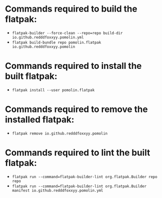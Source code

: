 # Commands required to build the flatpak:

- `flatpak-builder --force-clean --repo=repo build-dir io.github.redddfoxxyy.pomolin.yml`
- `flatpak build-bundle repo pomolin.flatpak io.github.redddfoxxyy.pomolin`

# Commands required to install the built flatpak:

- `flatpak install --user pomolin.flatpak`

# Commands required to remove the installed flatpak:

- `flatpak remove io.github.redddfoxxyy.pomolin`

# Commands required to lint the built flatpak:

- `flatpak run --command=flatpak-builder-lint org.flatpak.Builder repo repo`
- `flatpak run --command=flatpak-builder-lint org.flatpak.Builder manifest io.github.redddfoxxyy.pomolin.yml`

